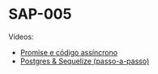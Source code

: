 # SAP-005

Vídeos:
- [Promise e código assíncrono](https://drive.google.com/file/d/1yJSw7cNiSbuEL1ViBgTk7mldq9HhfH3v/view?usp=sharing)
- [Postgres & Sequelize (passo-a-passo)](https://drive.google.com/file/d/1DTm7EIi-V83CI-KpywhCHGFxxafL5Iaw/view?usp=sharing)